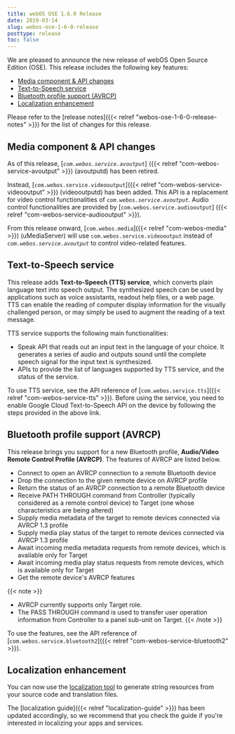 ```yaml
---
title: webOS OSE 1.6.0 Release
date: 2019-03-14
slug: webos-ose-1-6-0-release
posttype: release
toc: false
---
```


We are pleased to announce the new release of webOS Open Source Edition (OSE). This release includes the following key features:

* [Media component & API changes](#media-component-api-changes)
* [Text-to-Speech service](#text-to-speech-service)
* [Bluetooth profile support (AVRCP)](#bluetooth-profile-support-avrcp)
* [Localization enhancement](#localization-enhancement)

Please refer to the [release notes]({{< relref "webos-ose-1-6-0-release-notes" >}}) for the list of changes for this release.

## Media component & API changes

As of this release, [*`com.webos.service.avoutput`*] ({{< relref "com-webos-service-avoutput" >}}) (avoutputd) has been retired.

Instead, [`com.webos.service.videooutput`]({{< relref "com-webos-service-videooutput" >}}) (videooutputd) has been added. This API is a replacement for video control functionalities of *`com.webos.service.avoutput`*. Audio control functionalities are provided by [`com.webos.service.audiooutput`] ({{< relref "com-webos-service-audiooutput" >}}).

From this release onward, [`com.webos.media`]({{< relref "com-webos-media" >}}) (uMediaServer) will use `com.webos.service.videooutput` instead of *`com.webos.service.avoutput`* to control video-related features.

## Text-to-Speech service

This release adds **Text-to-Speech (TTS) service**, which converts plain language text into speech output. The synthesized speech can be used by applications such as voice assistants, readout help files, or a web page. TTS can enable the reading of computer display information for the visually challenged person, or may simply be used to augment the reading of a text message.

TTS service supports the following main functionalities:

* Speak API that reads out an input text in the language of your choice. It generates a series of audio and outputs sound until the complete speech signal for the input text is synthesized.
* APIs to provide the list of languages supported by TTS service, and the status of the service.

To use TTS service, see the API reference of [`com.webos.service.tts`]({{< relref "com-webos-service-tts" >}}). Before using the service, you need to enable Google Cloud Text-to-Speech API on the device by following the steps provided in the above link.

## Bluetooth profile support (AVRCP)

This release brings you support for a new Bluetooth profile, **Audio/Video Remote Control Profile (AVRCP)**. The features of AVRCP are listed below.

* Connect to open an AVRCP connection to a remote Bluetooth device
* Drop the connection to the given remote device on AVRCP profile
* Return the status of an AVRCP connection to a remote Bluetooth device
* Receive PATH THROUGH command from Controller (typically considered as a remote control device) to Target (one whose characteristics are being altered)
* Supply media metadata of the target to remote devices connected via AVRCP 1.3 profile
* Supply media play status of the target to remote devices connected via AVRCP 1.3 profile
* Await incoming media metadata requests from remote devices, which is available only for Target
* Await incoming media play status requests from remote devices, which is available only for Target
* Get the remote device's AVRCP features

{{< note >}}
* AVRCP currently supports only Target role.
* The PASS THROUGH command is used to transfer user operation information from Controller to a panel sub-unit on Target.
{{< /note >}}

To use the features, see the API reference of [`com.webos.service.bluetooth2`]({{< relref "com-webos-service-bluetooth2" >}}).

## Localization enhancement

You can now use the [localization tool](https://github.com/webosose/localization-tool) to generate string resources from your source code and translation files.

The [localization guide]({{< relref "localization-guide" >}}) has been updated accordingly, so we recommend that you check the guide if you're interested in localizing your apps and services.
